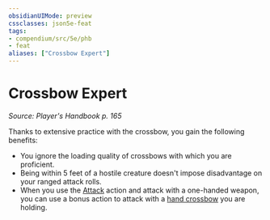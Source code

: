 ```yaml
---
obsidianUIMode: preview
cssclasses: json5e-feat
tags:
- compendium/src/5e/phb
- feat
aliases: ["Crossbow Expert"]
---
```

# Crossbow Expert
*Source: Player's Handbook p. 165*  

Thanks to extensive practice with the crossbow, you gain the following benefits:

- You ignore the loading quality of crossbows with which you are proficient.  
- Being within 5 feet of a hostile creature doesn't impose disadvantage on your ranged attack rolls.  
- When you use the [Attack](2.%20GM%20Tools/Misc%20DND%20Handbook/compendium/rules/actions.md#Attack) action and attack with a one-handed weapon, you can use a bonus action to attack with a [hand crossbow](/compendium/items/hand-crossbow.md) you are holding.
